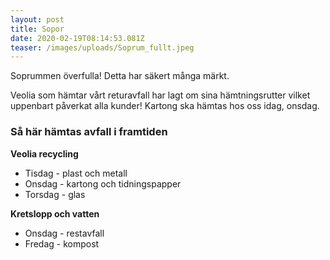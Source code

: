 ```yaml
---
layout: post
title: Sopor
date: 2020-02-19T08:14:53.081Z
teaser: /images/uploads/Soprum_fullt.jpeg
---
```

Soprummen överfulla! Detta har säkert många märkt.

Veolia som hämtar vårt returavfall har lagt om sina hämtningsrutter vilket uppenbart påverkat alla kunder! Kartong ska hämtas hos oss idag, onsdag.

### Så här hämtas avfall i framtiden

**Veolia recycling**

* Tisdag - plast och metall
* Onsdag - kartong och tidningspapper
* Torsdag - glas

**Kretslopp och vatten**

* Onsdag - restavfall
* Fredag - kompost
